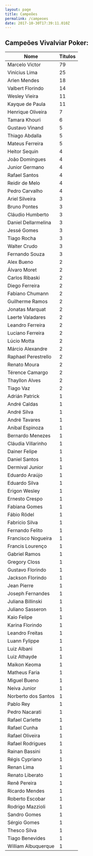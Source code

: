 ```yaml
---
layout: page
title: Campeões
permalink: /campeoes
date: 2017-10-30T17:39:11.010Z
---
```

<div class="section" id="historico">

<div class="container">

<div class="row justify-content-center">

<div class="col-8">

<h2>Campeões Vivalviar Poker:</h2>

<table class="table table-bordered">

<thead>

<th>Nome</th>

<th>Títulos</th>

</thead>

<tbody>

<tr>

<td>Marcelo Victor</td>

<td>79</td>

</tr>

<tr>

<td>Vinícius Lima</td>

<td>25</td>

</tr>

<tr>

<td>Arlen Mendes</td>

<td>18</td>

</tr>

<tr>

<td>Valbert Florindo</td>

<td>14</td>

</tr>

<tr>

<td>Wesley Vieira</td>

<td>11</td>

</tr>

<tr>

<td>Kayque de Paula</td>

<td>11</td>

</tr>

<tr>

<td>Henrique Oliveira</td>

<td>7</td>

</tr>

<tr>

<td>Tamara Khouri</td>

<td>6</td>

</tr>

<tr>

<td>Gustavo Vinand</td>

<td>5</td>

</tr>

<tr>

<td>Thiago Abdalla</td>

<td>5</td>

</tr>

<tr>

<td>Mateus Ferreira</td>

<td>5</td>

</tr>

<tr>

<td>Heitor Sequin</td>

<td>4</td>

</tr>

<tr>

<td>João Domingues</td>

<td>4</td>

</tr>

<tr>

<td>Junior Germano</td>

<td>4</td>

</tr>

<tr>

<td>Rafael Santos</td>

<td>4</td>

</tr>

<tr>

<td>Reidir de Melo</td>

<td>4</td>

</tr>

<tr>

<td>Pedro Carvalho</td>

<td>4</td>

</tr>

<tr>

<td>Ariel Silveira</td>

<td>3</td>

</tr>

<tr>

<td>Bruno Pontes</td>

<td>3</td>

</tr>

<tr>

<td>Cláudio Humberto</td>

<td>3</td>

</tr>

<tr>

<td>Daniel Dellarmelina</td>

<td>3</td>

</tr>

<tr>

<td>Jessé Gomes</td>

<td>3</td>

</tr>

<tr>

<td>Tiago Rocha</td>

<td>3</td>

</tr>

<tr>

<td>Walter Crudo</td>

<td>3</td>

</tr>

<tr>

<td>Fernando Souza</td>

<td>3</td>

</tr>

<tr>

<td>Alex Bueno</td>

<td>2</td>

</tr>

<tr>

<td>Álvaro Moret</td>

<td>2</td>

</tr>

<tr>

<td>Carlos Ribaski</td>

<td>2</td>

</tr>

<tr>

<td>Diego Ferreira</td>

<td>2</td>

</tr>

<tr>

<td>Fabiano Chumann</td>

<td>2</td>

</tr>

<tr>

<td>Guilherme Ramos</td>

<td>2</td>

</tr>

<tr>

<td>Jonatas Marquat</td>

<td>2</td>

</tr>

<tr>

<td>Laerte Valadares</td>

<td>2</td>

</tr>

<tr>

<td>Leandro Ferreira</td>

<td>2</td>

</tr>

<tr>

<td>Luciano Ferreira</td>

<td>2</td>

</tr>

<tr>

<td>Lúcio Motta</td>

<td>2</td>

</tr>

<tr>

<td>Márcio Alexandre</td>

<td>2</td>

</tr>

<tr>

<td>Raphael Perestrello</td>

<td>2</td>

</tr>

<tr>

<td>Renato Moura</td>

<td>2</td>

</tr>

<tr>

<td>Térence Camargo</td>

<td>2</td>

</tr>

<tr>

<td>Thayllon Alves</td>

<td>2</td>

</tr>

<tr>

<td>Tiago Vaz</td>

<td>2</td>

</tr>

<tr>

<td>Adrián Patrick</td>

<td>1</td>

</tr>

<tr>

<td>André Caldas</td>

<td>1</td>

</tr>

<tr>

<td>André Silva</td>

<td>1</td>

</tr>

<tr>

<td>André Tavares</td>

<td>1</td>

</tr>

<tr>

<td>Anibal Espinoza</td>

<td>1</td>

</tr>

<tr>

<td>Bernardo Menezes</td>

<td>1</td>

</tr>

<tr>

<td>Cláudia Villarinho</td>

<td>1</td>

</tr>

<tr>

<td>Dainer Felipe</td>

<td>1</td>

</tr>

<tr>

<td>Daniel Santos</td>

<td>1</td>

</tr>

<tr>

<td>Dermival Junior</td>

<td>1</td>

</tr>

<tr>

<td>Eduardo Araújo</td>

<td>1</td>

</tr>

<tr>

<td>Eduardo Silva</td>

<td>1</td>

</tr>

<tr>

<td>Erigon Wesley</td>

<td>1</td>

</tr>

<tr>

<td>Ernesto Crespo</td>

<td>1</td>

</tr>

<tr>

<td>Fabiana Gomes</td>

<td>1</td>

</tr>

<tr>

<td>Fábio Rödel</td>

<td>1</td>

</tr>

<tr>

<td>Fabrício Silva</td>

<td>1</td>

</tr>

<tr>

<td>Fernando Felito</td>

<td>1</td>

</tr>

<tr>

<td>Francisco Nogueira</td>

<td>1</td>

</tr>

<tr>

<td>Francis Lourenço</td>

<td>1</td>

</tr>

<tr>

<td>Gabriel Ramos</td>

<td>1</td>

</tr>

<tr>

<td>Gregory Closs</td>

<td>1</td>

</tr>

<tr>

<td>Gustavo Florindo</td>

<td>1</td>

</tr>

<tr>

<td>Jackson Florindo</td>

<td>1</td>

</tr>

<tr>

<td>Jean Pierre</td>

<td>1</td>

</tr>

<tr>

<td>Joseph Fernandes</td>

<td>1</td>

</tr>

<tr>

<td>Juliana Billinski</td>

<td>1</td>

</tr>

<tr>

<td>Juliano Sasseron</td>

<td>1</td>

</tr>

<tr>

<td>Kaio Felipe</td>

<td>1</td>

</tr>

<tr>

<td>Karina Florindo</td>

<td>1</td>

</tr>

<tr>

<td>Leandro Freitas</td>

<td>1</td>

</tr>                                

<tr>

<td>Luann Fylippe</td>

<td>1</td>

</tr>

<tr>

<td>Luiz Albani</td>

<td>1</td>

</tr>

<tr>

<td>Luiz Athayde</td>

<td>1</td>

</tr>

<tr>

<td>Maikon Keoma</td>

<td>1</td>

</tr>

<tr>

<td>Matheus Faria</td>

<td>1</td>

</tr>

<tr>

<td>Miguel Bueno</td>

<td>1</td>

</tr>

<tr>

<td>Neiva Junior</td>

<td>1</td>

</tr>

<tr>

<td>Norberto dos Santos</td>

<td>1</td>

</tr>

<tr>

<td>Pablo Rey</td>

<td>1</td>

</tr>

<tr>

<td>Pedro Nacarati</td>

<td>1</td>

</tr>

<tr>

<td>Rafael Carlette</td>

<td>1</td>

</tr>

<tr>

<td>Rafael Cunha</td>

<td>1</td>

</tr>

<tr>

<td>Rafael Oliveira</td>

<td>1</td>

</tr>

<tr>

<td>Rafael Rodrigues</td>

<td>1</td>

</tr>

<tr>

<td>Rainan Bassini</td>

<td>1</td>

</tr>

<tr>

<td>Régis Cypriano</td>

<td>1</td>

</tr>

<tr>

<td>Renan Lima</td>

<td>1</td>

</tr>

<tr>

<td>Renato Liberato</td>

<td>1</td>

</tr>

<tr>

<td>Renê Pereira</td>

<td>1</td>

</tr>

<tr>

<td>Ricardo Mendes</td>

<td>1</td>

</tr>

<tr>

<td>Roberto Escobar</td>

<td>1</td>

</tr>

<tr>

<td>Rodrigo Mazzioli</td>

<td>1</td>

</tr>

<tr>

<td>Sandro Gomes</td>

<td>1</td>

</tr>

<tr>

<td>Sérgio Gomes</td>

<td>1</td>

</tr>

<tr>

<td>Thesco Silva</td>

<td>1</td>

</tr>

<tr>

<td>Tiago Benevides</td>

<td>1</td>

</tr>

<tr>

<td>William Albuquerque</td>

<td>1</td>

</tr>

</tbody>

</table>

</div>

</div>

</div>

</div>
